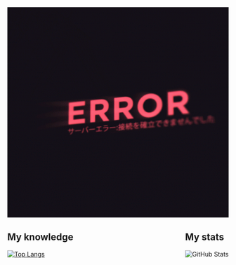 <img width="1280" height="480" src="https://github.com/NeZox16/nezox16/blob/main/assets/76cI.gif" alt="Header">

<div style="display: flex; align-items: flex-start; justify-content: space-between">
    <div>
        <h2>My knowledge</h2>
        <a href="https://github.com/anuraghazra/github-readme-stats">
            <img src="https://github-readme-stats.vercel.app/api/top-langs/?username=nezox16" alt="Top Langs">
        </a>
    </div>
    <div>
        <h2>My stats</h2>
        <img src="https://github-readme-stats.vercel.app/api?username=nezox16&show_icons=false&theme=dark" alt="GitHub Stats">
    </div>
</div>
